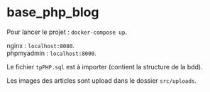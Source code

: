 # base_php_blog

Pour lancer le projet : 
`docker-compose up`.

nginx : `localhost:8080`.<br>
phpmyadmin : `localhost:8000`.

Le fichier `tpPHP.sql` est à importer (contient la structure de la bdd).

Les images des articles sont upload dans le dossier `src/uploads`.